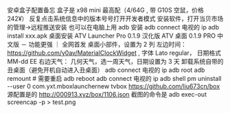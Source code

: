 安卓盒子配置备忘
盒子是 x98 mini 最高配（4/64G , 带 G10S 空鼠，价格 242¥）
反复点击系统信息中的版本号号打开开发者模式
安装软件，打开当贝市场的管理->远程推送安装
也可以在电脑上用 adb 安装
adb connect 电视的 ip
adb install xxx.apk
桌面安装 ATV Launcher Pro 0.1.9 汉化版 ATV 桌面 0.1.9 PRO 中文版 － 功能更强 ｜ 全网首发
桌面小部件，设置为 2 列
左边时间： https://github.com/y0av/MaterialClockWidget , 字体 Lato regular， 日期格式 MM-dd EE
右边天气： 几何天气，选一周天气，日期设置为 3 天
卸载系统自带的丑桌面（避免开机自动进入丑桌面）
adb connect 电视的 ip
adb root
adb remount # 需要重启
adb reboot
adb connect 电视的 ip
adb shell pm uninstall --user 0 com.yxt.mboxlaunchernew
tvbox https://github.com/liu673cn/box
源配置是的 http://000913.xyz/box/1106.json
截图的命令是
adb exec-out screencap -p > test.png